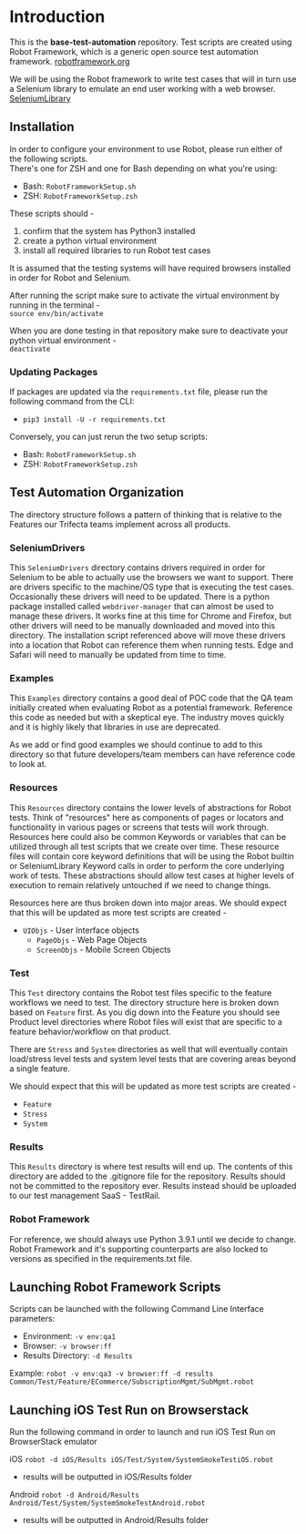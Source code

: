 # Introduction
This is the **base-test-automation** repository. Test scripts are created using Robot Framework, which is a generic open 
source test automation framework. 
[robotframework.org](https://robotframework.org/)

We will be using the Robot framework to write test cases that will in turn use a Selenium library to emulate an end user
working with a web browser.  
[SeleniumLibrary](https://robotframework.org/SeleniumLibrary/SeleniumLibrary.html)

## Installation
In order to configure your environment to use Robot, please run either of the following scripts.  
There's one for ZSH and one for Bash depending on what you're using:  
- Bash: `RobotFrameworkSetup.sh`
- ZSH:  `RobotFrameworkSetup.zsh`

These scripts should - 
1. confirm that the system has Python3 installed
2. create a python virtual environment
3. install all required libraries to run Robot test cases

It is assumed that the testing systems will have required browsers installed in order for Robot and Selenium.

After running the script make sure to activate the virtual environment by running in the terminal -  
`source env/bin/activate`

When you are done testing in that repository make sure to deactivate your python virtual environment -  
`deactivate`
### Updating Packages
If packages are updated via the `requirements.txt` file, please run the following command from the CLI:

- `pip3 install -U -r requirements.txt`

Conversely, you can just rerun the two setup scripts: 
- Bash: `RobotFrameworkSetup.sh`
- ZSH:  `RobotFrameworkSetup.zsh`

## Test Automation Organization
The directory structure follows a pattern of thinking that is relative to the Features our Trifecta teams implement
across all products. 

### SeleniumDrivers
This `SeleniumDrivers` directory contains drivers required in order for Selenium to be able to actually use the browsers we
want to support. There are drivers specific to the machine/OS type that is executing the test cases. Occasionally these
drivers will need to be updated. There is a python package installed called `webdriver-manager` that can almost be used to
manage these drivers. It works fine at this time for Chrome and Firefox, but other drivers will need to be manually
downloaded and moved into this directory. The installation script referenced above will move these drivers into a location
that Robot can reference them when running tests.  Edge and Safari will need to manually be updated from time to time.

### Examples
This `Examples` directory contains a good deal of POC code that the QA team initially created when evaluating Robot as a 
potential framework. Reference this code as needed but with a skeptical eye. The industry moves quickly and it is highly
likely that libraries in use are deprecated.

As we add or find good examples we should continue to add to this directory so that future developers/team members can 
have reference code to look at.

### Resources
This `Resources` directory contains the lower levels of abstractions for Robot tests. Think of "resources" here as components
of pages or locators and functionality in various pages or screens that tests will work through. Resources here could also 
be common Keywords or variables that can be utilized through all test scripts that we create over time. These resource files
will contain core keyword definitions that will be using the Robot builtin or SeleniumLibrary Keyword calls in order to
perform the core underlying work of tests. These abstractions should allow test cases at higher levels of execution to remain 
relatively untouched if we need to change things.

Resources here are thus broken down into major areas. We should expect that this will be updated as more test scripts are
created -
- `UIObjs` - User Interface objects
	- `PageObjs` - Web Page Objects
	- `ScreenObjs` - Mobile Screen Objects
### Test
This `Test` directory contains the Robot test files specific to the feature workflows we need to test. The directory
structure here is broken down based on `Feature` first. As you dig down into the Feature you should see Product level
directories where Robot files will exist that are specific to a feature behavior/workflow on that product.

There are `Stress` and `System` directories as well that will eventually contain load/stress level tests and system 
level tests that are covering areas beyond a single feature.

We should expect that this will be updated as more test scripts are created -
- `Feature`
- `Stress`
- `System`

### Results
This `Results` directory is where test results will end up. The contents of this directory are added to the 
.gitignore file for the repository. Results should not be committed to the repository ever. Results instead
should be uploaded to our test management SaaS - TestRail.

### Robot Framework
For reference, we should always use Python 3.9.1 until we decide to change.  Robot Framework and it's supporting 
counterparts are also locked to versions as specified in the requirements.txt file.  

## Launching Robot Framework Scripts
Scripts can be launched with the following Command Line Interface parameters:
- Environment: `-v env:qa1`
- Browser: `-v browser:ff`
- Results Directory: `-d Results`

Example: 
`robot -v env:qa3 -v browser:ff -d results Common/Test/Feature/ECommerce/SubscriptionMgmt/SubMgmt.robot`

## Launching iOS Test Run on Browserstack
Run the following command in order to launch and run iOS Test Run on BrowserStack emulator

iOS
`robot -d iOS/Results iOS/Test/System/SystemSmokeTestiOS.robot`
- results will be outputted in iOS/Results folder

Android
`robot -d Android/Results Android/Test/System/SystemSmokeTestAndroid.robot`
- results will be outputted in Android/Results folder